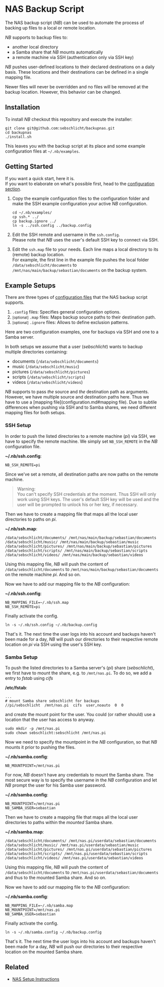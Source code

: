 # NAS Backup Script

The NAS backup script (*NB*) can be used to automate the process of backing up files to a local or remote location.

*NB* supports to backup files to:
* another local directory
* a Samba share that *NB* mounts automatically
* a remote machine via SSH (authentication only via SSH key)

*NB* pushes user-defined locations to their declared destinations on a daily basis.
These locations and their destinations can be defined in a single mapping file.

Newer files will never be overridden and no files will be removed at the backup location.
However, this behavior can be changed.

## Installation

To install *NB* checkout this repository and execute the installer:

    git clone git@github.com:sebschlicht/backupnas.git
    cd backupnas
    ./install.sh

This leaves you with the backup script at its place and some example configuration files at `~/.nb/examples`.

## Getting Started

If you want a quick start, here it is.  
If you want to elaborate on what's possible first, head to the [configuration section](#configuration).

1. Copy the example configuration files to the configuration folder and make the SSH example configuration your active *NB* configuration.

       cd ~/.nb/examples/
       cp ssh.* ../
       cp backup.ignore ../
       ln -s ../ssh.config ../backup.config
       
1. Edit the SSH remote and username in the `ssh.config`.  
   Please note that *NB* uses the user's default SSH key to connect via SSH.

1. Edit the `ssh.map` file to your needs.
   Each line maps a local directory to its (remote) backup location.  
   For example, the first line in the example file pushes the local folder `/data/sebschlicht/documents` to `/mnt/nas/main/backup/sebastian/documents` on the backup system.

## Example Setups

There are three types of [configuration files](configuration.md) that the NAS backup script supports.
1. `.config` files: Specifies general configuration options.
1. <small>[optional]</small> `.map` files: Maps backup source paths to their destination path.
1. <small>[optional]</small> `.ignore` files: Allows to define exclusion patterns.

Here are two configuration examples, one for backups via SSH and one to a Samba server. 

In both setups we assume that a user (*sebschlicht*) wants to backup multiple directories containing:
* documents (`/data/sebschlicht/documents`)
* music (`/data/sebschlicht/music`)
* pictures (`/data/sebschlicht/pictures`)
* scripts (`/data/sebschlicht/scripts`)
* videos (`/data/sebschlicht/videos`)

*NB* supports to pass *the* source and *the* destination path as arguments.
However, we have multiple source and destination paths here.
Thus we have to use a [mapping file](configuration.md#mapping file).
Due to subtile differences when pushing via SSH and to Samba shares, we need different mapping files for both setups.

### SSH Setup

In order to push the listed directories to a remote machine (*pi*) via SSH, we have to specify the remote machine.
We simply set `NB_SSH_REMOTE` in the *NB* configuration file.

**~/.nb/ssh.config**:

    NB_SSH_REMOTE=pi
    
Since we've set a remote, all destination paths are now paths on the remote machine.

>Warning:  
You can't specify SSH credentials at the moment.
Thus SSH will only work using SSH keys.
The user's default SSH key will be used and the user will be prompted to unlock his or her key, if necessary.

Then we have to create a mapping file that maps all the local user directories to paths on *pi*.

**~/.nb/ssh.map**:

    /data/sebschlicht/documents/ /mnt/nas/main/backup/sebastian/documents
    /data/sebschlicht/music/ /mnt/nas/main/backup/sebastian/music
    /data/sebschlicht/pictures/ /mnt/nas/main/backup/sebastian/pictures
    /data/sebschlicht/scripts/ /mnt/nas/main/backup/sebastian/scripts
    /data/sebschlicht/videos/ /mnt/nas/main/backup/sebastian/videos

Using this mapping file, *NB* will push the content of `/data/sebschlicht/documents` to `/mnt/nas/main/backup/sebastian/documents` on the remote machine *pi*.
And so on.

Now we have to add our mapping file to the *NB* configuration:

**~/.nb/ssh.config**:

    NB_MAPPING_FILE=~/.nb/ssh.map
    NB_SSH_REMOTE=pi

Finally activate the config.

    ln -s ~/.nb/ssh.config ~/.nb/backup.config

That's it.
The next time the user logs into his account and backups haven't been made for a day, *NB* will push our directories to their respective remote location on *pi* via SSH using the user's SSH key.

### Samba Setup

To push the listed directories to a Samba server's (*pi*) share (*sebschlicht*), we first have to mount the share, e.g. to `/mnt/nas.pi`.
To do so, we add a entry to *fstab* using *cifs*

**/etc/fstab**:

    ...
    # mount Samba share sebschlicht for backups
    //pi/sebschlicht  /mnt/nas.pi  cifs  user,noauto  0  0

and create the mount point for the user.
You could (or rather should) use a location that the user has access to anyway.

    sudo mkdir -p /mnt/nas.pi
    sudo chown sebschlicht:sebschlicht /mnt/nas.pi

Now we need to specify the mountpoint in the *NB* configuration, so that *NB* mounts it prior to pushing the files.

**~/.nb/samba.config**:

    NB_MOUNTPOINT=/mnt/nas.pi

For now, *NB* doesn't have any credentials to mount the Samba share.
The most secure way is to specify the username in the *NB* configuration and let *NB* prompt the user for his Samba user password.

**~/.nb/samba.config**:

    NB_MOUNTPOINT=/mnt/nas.pi
    NB_SAMBA_USER=sebastian

Then we have to create a mapping file that maps all the local user directories to paths within the *mounted* Samba share. 

**~/.nb/samba.map**:

    /data/sebschlicht/documents/ /mnt/nas.pi/userdata/sebastian/documents
    /data/sebschlicht/music/ /mnt/nas.pi/userdata/sebastian/music
    /data/sebschlicht/pictures/ /mnt/nas.pi/userdata/sebastian/pictures
    /data/sebschlicht/scripts/ /mnt/nas.pi/userdata/sebastian/scripts
    /data/sebschlicht/videos/ /mnt/nas.pi/userdata/sebastian/videos

Using this mapping file, *NB* will push the content of `/data/sebschlicht/documents` to `/mnt/nas.pi/userdata/sebastian/documents` and thus to the mounted Samba share.
And so on.

Now we have to add our mapping file to the *NB* configuration:

**~/.nb/samba.config**:

    NB_MAPPING_FILE=~/.nb/samba.map
    NB_MOUNTPOINT=/mnt/nas.pi
    NB_SAMBA_USER=sebastian

Finally activate the config.

    ln -s ~/.nb/samba.config ~/.nb/backup.config

That's it.
The next time the user logs into his account and backups haven't been made for a day, *NB* will push our directories to their respective location on the mounted Samba share.

## Related

* [NAS Setup Instructions](nas-setup.md)
